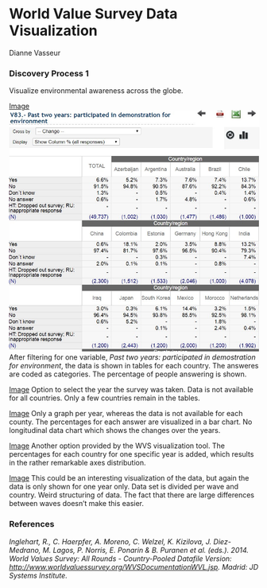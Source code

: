 # World Value Survey Data Visualization
Dianne Vasseur 

### Discovery Process 1
Visualize environmental awareness across the globe.

[Image]("Images/Disp1.jpg")
<img src="Images/Disp1.jpg">
After filtering for one variable, _Past two years: participated in demostration for environment_, the data is shown in tables for each country. The answeres are coded as categories. The percentage of people answering is shown. 

[Image]("Images/Disp2.jpg")
Option to select the year the survey was taken. Data is not available for all countries. Only a few countries remain in the tables. 

[Image]("Images/Disp3.jpg")
Only a graph per year, whereas the data is not available for each county. The percentages for each answer are visualized in a bar chart. No longitudinal data chart which shows the changes over the years. 

[Image]("Images/Disp4.jpg")
Another option provided by the WVS visualization tool. The percentages for each country for one specific year is added, which results in the rather remarkable axes distribution. 

[Image]("Images/Disp5.jpg")
This could be an interesting visualization of the data, but again the data is only shown for one year only. Data set is divided per wave and country. Weird structuring of data. The fact that there are large differences between waves doesn’t make this easier. 

### References
_Inglehart, R., C. Haerpfer, A. Moreno, C. Welzel, K. Kizilova, J. Diez-Medrano, M. Lagos, P. Norris, E. Ponarin & B. Puranen et al. (eds.). 2014. World Values Survey: All Rounds - Country-Pooled Datafile Version: http://www.worldvaluessurvey.org/WVSDocumentationWVL.jsp. Madrid: JD Systems Institute._
